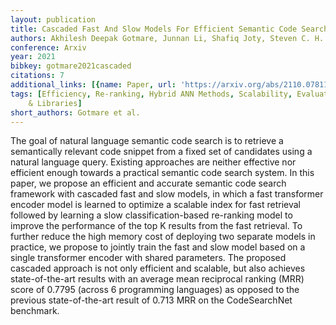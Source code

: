 ```yaml
---
layout: publication
title: Cascaded Fast And Slow Models For Efficient Semantic Code Search
authors: Akhilesh Deepak Gotmare, Junnan Li, Shafiq Joty, Steven C. H. Hoi
conference: Arxiv
year: 2021
bibkey: gotmare2021cascaded
citations: 7
additional_links: [{name: Paper, url: 'https://arxiv.org/abs/2110.07811'}]
tags: [Efficiency, Re-ranking, Hybrid ANN Methods, Scalability, Evaluation, Tools
    & Libraries]
short_authors: Gotmare et al.
---
```

The goal of natural language semantic code search is to retrieve a
semantically relevant code snippet from a fixed set of candidates using a
natural language query. Existing approaches are neither effective nor efficient
enough towards a practical semantic code search system. In this paper, we
propose an efficient and accurate semantic code search framework with cascaded
fast and slow models, in which a fast transformer encoder model is learned to
optimize a scalable index for fast retrieval followed by learning a slow
classification-based re-ranking model to improve the performance of the top K
results from the fast retrieval. To further reduce the high memory cost of
deploying two separate models in practice, we propose to jointly train the fast
and slow model based on a single transformer encoder with shared parameters.
The proposed cascaded approach is not only efficient and scalable, but also
achieves state-of-the-art results with an average mean reciprocal ranking (MRR)
score of 0.7795 (across 6 programming languages) as opposed to the previous
state-of-the-art result of 0.713 MRR on the CodeSearchNet benchmark.